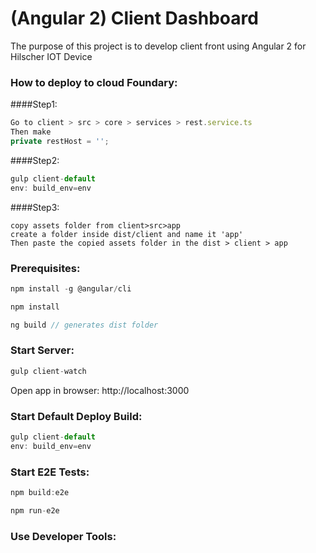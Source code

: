# (Angular 2) Client Dashboard
The purpose of this project is to develop client front using Angular 2 for Hilscher IOT Device

### How to deploy to cloud Foundary:

####Step1:
```javascript
Go to client > src > core > services > rest.service.ts 
Then make   
private restHost = '';
```
####Step2:
```javascript
gulp client-default
env: build_env=env
```
####Step3:
```text
copy assets folder from client>src>app
create a folder inside dist/client and name it 'app'
Then paste the copied assets folder in the dist > client > app
```

### Prerequisites:
```javascript
npm install -g @angular/cli
```
```javascript
npm install
```
```javascript
ng build // generates dist folder
```


### Start Server:

```javascript
gulp client-watch
```
Open app in browser: http://localhost:3000


### Start Default Deploy Build:

```javascript
gulp client-default
env: build_env=env
```

### Start E2E Tests:

```javascript
npm build:e2e
```

```javascript
npm run-e2e
```


### Use Developer Tools:
